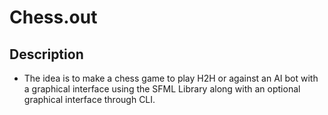 # Chess.out

## Description

- The idea is to make a chess game to play H2H or against an AI bot with a graphical interface using the SFML Library along with an optional graphical interface through CLI.

